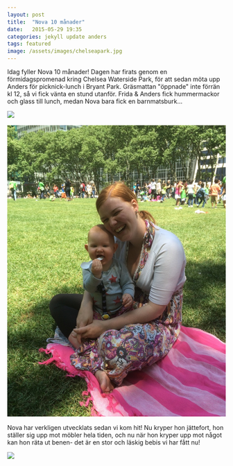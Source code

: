 ```yaml
---
layout: post
title:  "Nova 10 månader"
date:   2015-05-29 19:35
categories: jekyll update anders
tags: featured
image: /assets/images/chelseapark.jpg
---
```

Idag fyller Nova 10 månader! Dagen har firats genom en förmidagspromenad kring Chelsea Waterside Park, för att sedan möta upp Anders för picknick-lunch i Bryant Park. Gräsmattan "öppnade" inte förrän kl 12, så vi fick vänta en stund utanför. Frida & Anders fick hummermackor och glass till lunch, medan Nova bara fick en barnmatsburk...

![](/assets/images/utanför.jpg "")

![](/assets/images/fridanovapark.jpg "")

Nova har verkligen utvecklats sedan vi kom hit! Nu kryper hon jättefort, hon ställer sig upp mot möbler hela tiden, och nu när hon kryper upp mot något kan hon räta ut benen- det är en stor och läskig bebis vi har fått nu!

![](/assets/images/långaben.jpg "")














